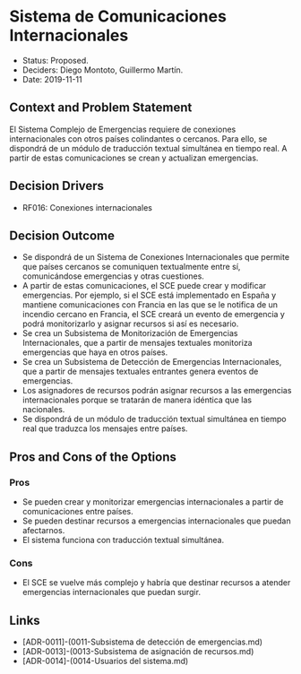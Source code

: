 # Sistema de Comunicaciones Internacionales

* Status: Proposed.
* Deciders: Diego Montoto, Guillermo Martín.
* Date: 2019-11-11


## Context and Problem Statement
El Sistema Complejo de Emergencias requiere de conexiones internacionales con otros países colindantes o cercanos. Para ello, se dispondrá de un módulo de traducción textual simultánea en tiempo real.
A partir de estas comunicaciones se crean y actualizan emergencias.

## Decision Drivers
* RF016: Conexiones internacionales

## Decision Outcome
* Se dispondrá de un Sistema de Conexiones Internacionales que permite que países cercanos se comuniquen textualmente entre sí, comunicándose emergencias y otras cuestiones.
* A partir de estas comunicaciones, el SCE puede crear y modificar emergencias. Por ejemplo, si el SCE está implementado en España y mantiene comunicaciones con Francia en las que se le notifica de un incendio cercano en Francia, el SCE creará un evento de emergencia y podrá monitorizarlo y asignar recursos si así es necesario.
* Se crea un Subsistema de Monitorización de Emergencias Internacionales, que a partir de mensajes textuales monitoriza emergencias que haya en otros países.
* Se crea un Subsistema de Detección de Emergencias Internacionales, que a partir de mensajes textuales entrantes genera eventos de emergencias.
* Los asignadores de recursos podrán asignar recursos a las emergencias internacionales porque se tratarán de manera idéntica que las nacionales.
* Se dispondrá de un módulo de traducción textual simultánea en tiempo real que traduzca los mensajes entre países.

## Pros and Cons of the Options

### Pros
* Se pueden crear y monitorizar emergencias internacionales a partir de comunicaciones entre países.
* Se pueden destinar recursos a emergencias internacionales que puedan afectarnos.
* El sistema funciona con traducción textual simultánea.

### Cons
* El SCE se vuelve más complejo y habría que destinar recursos a atender emergencias internacionales que puedan surgir.

## Links

* [ADR-0011]-(0011-Subsistema de detección de emergencias.md)
* [ADR-0013]-(0013-Subsistema de asignación de recursos.md)
* [ADR-0014]-(0014-Usuarios del sistema.md)
